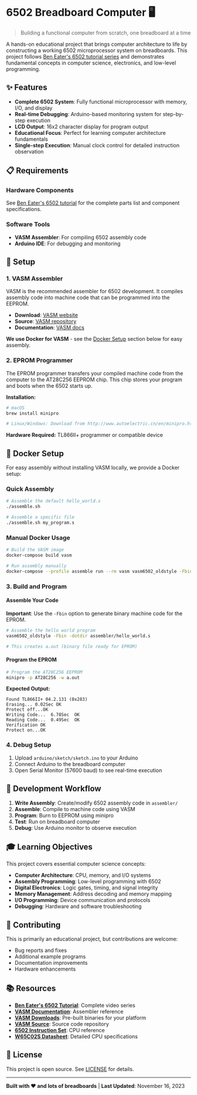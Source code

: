 # 6502 Breadboard Computer 🖥️

> Building a functional computer from scratch, one breadboard at a time

A hands-on educational project that brings computer architecture to life by constructing a working 6502 microprocessor system on breadboards. This project follows [Ben Eater's 6502 tutorial series](https://eater.net/6502) and demonstrates fundamental concepts in computer science, electronics, and low-level programming.

## ✨ Features

- **Complete 6502 System**: Fully functional microprocessor with memory, I/O, and display
- **Real-time Debugging**: Arduino-based monitoring system for step-by-step execution
- **LCD Output**: 16x2 character display for program output
- **Educational Focus**: Perfect for learning computer architecture fundamentals
- **Single-step Execution**: Manual clock control for detailed instruction observation



## 📋 Requirements

### Hardware Components
See [Ben Eater's 6502 tutorial](https://eater.net/6502) for the complete parts list and component specifications.

### Software Tools
- **VASM Assembler**: For compiling 6502 assembly code
- **Arduino IDE**: For debugging and monitoring

## 🚀 Setup

### 1. VASM Assembler

VASM is the recommended assembler for 6502 development. It compiles assembly code into machine code that can be programmed into the EEPROM.

- **Download**: [VASM website](http://www.compilers.de/vasm.html)
- **Source**: [VASM repository](http://sun.hasenbraten.de/vasm/index.php?view=relsrc)
- **Documentation**: [VASM docs](http://sun.hasenbraten.de/vasm/release/vasm.html)

**We use Docker for VASM** - see the [Docker Setup](#docker-setup) section below for easy assembly.

### 2. EPROM Programmer

The EPROM programmer transfers your compiled machine code from the computer to the AT28C256 EEPROM chip. This chip stores your program and boots when the 6502 starts up.

**Installation:**
```bash
# macOS
brew install minipro

# Linux/Windows: Download from http://www.autoelectric.cn/en/minipro.html
```

**Hardware Required:** TL866II+ programmer or compatible device

## 🐳 Docker Setup

For easy assembly without installing VASM locally, we provide a Docker setup:

### Quick Assembly
```bash
# Assemble the default hello_world.s
./assemble.sh

# Assemble a specific file
./assemble.sh my_program.s
```

### Manual Docker Usage
```bash
# Build the VASM image
docker-compose build vasm

# Run assembly manually
docker-compose --profile assemble run --rm vasm vasm6502_oldstyle -Fbin -dotdir hello_world.s
```

### 3. Build and Program

#### Assemble Your Code
**Important**: Use the `-Fbin` option to generate binary machine code for the EPROM.

```bash
# Assemble the hello world program
vasm6502_oldstyle -Fbin -dotdir assembler/hello_world.s

# This creates a.out (binary file ready for EPROM)
```

#### Program the EPROM
```bash
# Program the AT28C256 EEPROM
minipro -p AT28C256 -w a.out
```

**Expected Output:**
```
Found TL866II+ 04.2.131 (0x283)
Erasing... 0.02Sec OK
Protect off...OK
Writing Code...  6.78Sec  OK
Reading Code...  0.49Sec  OK
Verification OK
Protect on...OK
```

### 4. Debug Setup
1. Upload `arduino/sketch/sketch.ino` to your Arduino
2. Connect Arduino to the breadboard computer
3. Open Serial Monitor (57600 baud) to see real-time execution




## 🔧 Development Workflow

1. **Write Assembly**: Create/modify 6502 assembly code in `assembler/`
2. **Assemble**: Compile to machine code using VASM
3. **Program**: Burn to EEPROM using minipro
4. **Test**: Run on breadboard computer
5. **Debug**: Use Arduino monitor to observe execution

## 🎓 Learning Objectives

This project covers essential computer science concepts:
- **Computer Architecture**: CPU, memory, and I/O systems
- **Assembly Programming**: Low-level programming with 6502
- **Digital Electronics**: Logic gates, timing, and signal integrity
- **Memory Management**: Address decoding and memory mapping
- **I/O Programming**: Device communication and protocols
- **Debugging**: Hardware and software troubleshooting

## 🤝 Contributing

This is primarily an educational project, but contributions are welcome:
- Bug reports and fixes
- Additional example programs
- Documentation improvements
- Hardware enhancements

## 📚 Resources

- **[Ben Eater's 6502 Tutorial](https://eater.net/6502)**: Complete video series
- **[VASM Documentation](http://sun.hasenbraten.de/vasm/release/vasm.html)**: Assembler reference
- **[VASM Downloads](http://www.compilers.de/vasm.html)**: Pre-built binaries for your platform
- **[VASM Source](http://sun.hasenbraten.de/vasm/index.php?view=relsrc)**: Source code repository
- **[6502 Instruction Set](http://www.6502.org/tutorials/6502opcodes.html)**: CPU reference
- **[W65C02S Datasheet](manuals/w65c02s.pdf)**: Detailed CPU specifications

## 📄 License

This project is open source. See [LICENSE](LICENSE) for details.

---

**Built with ❤️ and lots of breadboards** | **Last Updated**: November 16, 2023
